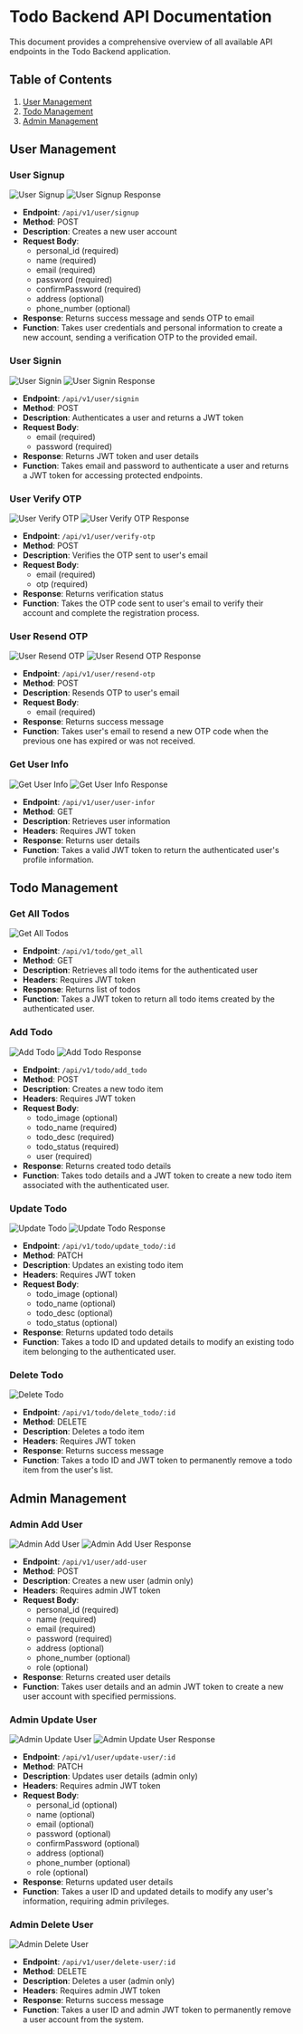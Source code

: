 # Todo Backend API Documentation

This document provides a comprehensive overview of all available API endpoints in the Todo Backend application.

## Table of Contents
1. [User Management](#user-management)
2. [Todo Management](#todo-management)
3. [Admin Management](#admin-management)

## User Management

### User Signup
![User Signup](images/userSignup1.png)
![User Signup Response](images/userSignup2.png)
- **Endpoint**: `/api/v1/user/signup`
- **Method**: POST
- **Description**: Creates a new user account
- **Request Body**: 
  - personal_id (required)
  - name (required)
  - email (required)
  - password (required)
  - confirmPassword (required)
  - address (optional)
  - phone_number (optional)
- **Response**: Returns success message and sends OTP to email
- **Function**: Takes user credentials and personal information to create a new account, sending a verification OTP to the provided email.

### User Signin
![User Signin](images/userSignin1.png)
![User Signin Response](images/userSignin2.png)
- **Endpoint**: `/api/v1/user/signin`
- **Method**: POST
- **Description**: Authenticates a user and returns a JWT token
- **Request Body**: 
  - email (required)
  - password (required)
- **Response**: Returns JWT token and user details
- **Function**: Takes email and password to authenticate a user and returns a JWT token for accessing protected endpoints.

### User Verify OTP
![User Verify OTP](images/userVerifyOTP1.png)
![User Verify OTP Response](images/userVerifyOTP2.png)
- **Endpoint**: `/api/v1/user/verify-otp`
- **Method**: POST
- **Description**: Verifies the OTP sent to user's email
- **Request Body**: 
  - email (required)
  - otp (required)
- **Response**: Returns verification status
- **Function**: Takes the OTP code sent to user's email to verify their account and complete the registration process.

### User Resend OTP
![User Resend OTP](images/userResendOTP1.png)
![User Resend OTP Response](images/userResendOTP2.png)
- **Endpoint**: `/api/v1/user/resend-otp`
- **Method**: POST
- **Description**: Resends OTP to user's email
- **Request Body**: 
  - email (required)
- **Response**: Returns success message
- **Function**: Takes user's email to resend a new OTP code when the previous one has expired or was not received.

### Get User Info
![Get User Info](images/userGetInfo1.png)
![Get User Info Response](images/userGetInfo2.png)
- **Endpoint**: `/api/v1/user/user-infor`
- **Method**: GET
- **Description**: Retrieves user information
- **Headers**: Requires JWT token
- **Response**: Returns user details
- **Function**: Takes a valid JWT token to return the authenticated user's profile information.

## Todo Management

### Get All Todos
![Get All Todos](images/todoGetAll.png)
- **Endpoint**: `/api/v1/todo/get_all`
- **Method**: GET
- **Description**: Retrieves all todo items for the authenticated user
- **Headers**: Requires JWT token
- **Response**: Returns list of todos
- **Function**: Takes a JWT token to return all todo items created by the authenticated user.

### Add Todo
![Add Todo](images/todoAdd1.png)
![Add Todo Response](images/todoAdd2.png)
- **Endpoint**: `/api/v1/todo/add_todo`
- **Method**: POST
- **Description**: Creates a new todo item
- **Headers**: Requires JWT token
- **Request Body**: 
  - todo_image (optional)
  - todo_name (required)
  - todo_desc (required)
  - todo_status (required)
  - user (required)
- **Response**: Returns created todo details
- **Function**: Takes todo details and a JWT token to create a new todo item associated with the authenticated user.

### Update Todo
![Update Todo](images/todoUpdate1.png)
![Update Todo Response](images/todoUpdate2.png)
- **Endpoint**: `/api/v1/todo/update_todo/:id`
- **Method**: PATCH
- **Description**: Updates an existing todo item
- **Headers**: Requires JWT token
- **Request Body**: 
  - todo_image (optional)
  - todo_name (optional)
  - todo_desc (optional)
  - todo_status (optional)
- **Response**: Returns updated todo details
- **Function**: Takes a todo ID and updated details to modify an existing todo item belonging to the authenticated user.

### Delete Todo
![Delete Todo](images/todoDelete.png)
- **Endpoint**: `/api/v1/todo/delete_todo/:id`
- **Method**: DELETE
- **Description**: Deletes a todo item
- **Headers**: Requires JWT token
- **Response**: Returns success message
- **Function**: Takes a todo ID and JWT token to permanently remove a todo item from the user's list.

## Admin Management

### Admin Add User
![Admin Add User](images/adminAddUser1.png)
![Admin Add User Response](images/adminAddUser2.png)
- **Endpoint**: `/api/v1/user/add-user`
- **Method**: POST
- **Description**: Creates a new user (admin only)
- **Headers**: Requires admin JWT token
- **Request Body**: 
  - personal_id (required)
  - name (required)
  - email (required)
  - password (required)
  - address (optional)
  - phone_number (optional)
  - role (optional)
- **Response**: Returns created user details
- **Function**: Takes user details and an admin JWT token to create a new user account with specified permissions.

### Admin Update User
![Admin Update User](images/adminUpdateUser1.png)
![Admin Update User Response](images/adminUpdateUser2.png)
- **Endpoint**: `/api/v1/user/update-user/:id`
- **Method**: PATCH
- **Description**: Updates user details (admin only)
- **Headers**: Requires admin JWT token
- **Request Body**: 
  - personal_id (optional)
  - name (optional)
  - email (optional)
  - password (optional)
  - confirmPassword (optional)
  - address (optional)
  - phone_number (optional)
  - role (optional)
- **Response**: Returns updated user details
- **Function**: Takes a user ID and updated details to modify any user's information, requiring admin privileges.

### Admin Delete User
![Admin Delete User](images/adminDeleteUser.png)
- **Endpoint**: `/api/v1/user/delete-user/:id`
- **Method**: DELETE
- **Description**: Deletes a user (admin only)
- **Headers**: Requires admin JWT token
- **Response**: Returns success message
- **Function**: Takes a user ID and admin JWT token to permanently remove a user account from the system.
